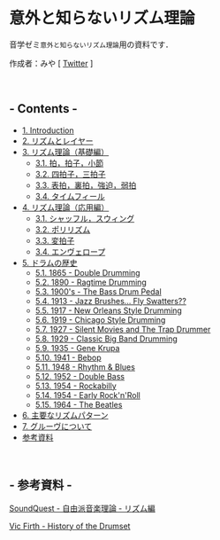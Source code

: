 # 意外と知らないリズム理論

音学ゼミ`意外と知らないリズム理論`用の資料です．

作成者：みや [ [Twitter](https://twitter.com/Rhyth_Master) ]

</br>

## - Contents - 
- [1. Introduction](Introduction.md)
- [2. リズムとレイヤー](Rhythm_and_Layer.md)
- [3. リズム理論（基礎編）](#anchor3)
  - [3.1. 拍，拍子，小節](#anchor3-1)
  - [3.2. 四拍子，三拍子](#anchor3-2)
  - [3.3. 表拍，裏拍，強迫，弱拍](#anchor3-3)
  - [3.4. タイムフィール](#anchor3-4)
- [4. リズム理論（応用編）](#anchor4)
  - [3.1. シャッフル，スウィング](#anchor4-1)
  - [3.2. ポリリズム](#anchor4-2)
  - [3.3. 変拍子](#anchor4-3)
  - [3.4. エンヴェロープ](#anchor4-4)
- [5. ドラムの歴史](#anchor5) 
  - [5.1. 1865 - Double Drumming](#anchor5-1)
  - [5.2. 1890 - Ragtime Drumming](#anchor5-2)
  - [5.3. 1900's - The Bass Drum Pedal](#anchor5-3)
  - [5.4. 1913 - Jazz Brushes... Fly Swatters??](#anchor5-4)
  - [5.5. 1917 - New Orleans Style Drumming](#anchor5-5)
  - [5.6. 1919 - Chicago Style Drumming](#anchor5-6)
  - [5.7. 1927 - Silent Movies and The Trap Drummer](#anchor5-7)
  - [5.8. 1929 - Classic Big Band Drumming](#anchor5-8)
  - [5.9. 1935 - Gene Krupa](#anchor5-9)
  - [5.10. 1941 - Bebop](#anchor5-10)
  - [5.11. 1948 - Rhythm & Blues](#anchor5-11)
  - [5.12. 1952 - Double Bass](#anchor5-12)
  - [5.13. 1954 - Rockabilly](#anchor5-13)
  - [5.14. 1954 - Early Rock'n'Roll](#anchor5-14)
  - [5.15. 1964 - The Beatles](#anchor5-15)
- [6. 主要なリズムパターン](#anchor6)
- [7. グルーヴについて](#anchor6)
- [参考資料](#anchor-source)
  
</br>

<a id="anchor-source"></a>
## - 参考資料 - 

[SoundQuest - 自由派音楽理論 - リズム編](https://soundquest.jp/category-archive-rhythm/)

[Vic Firth - History of the Drumset](https://www.youtube.com/playlist?list=PLpKMeH_MXcaSL7sTLRAzOaWf6NLQgX9W4)
